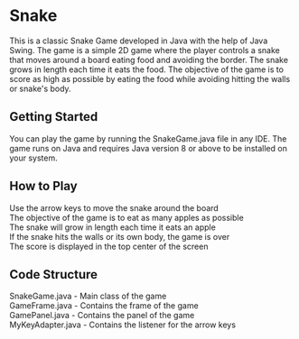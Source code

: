 # Snake

This is a classic Snake Game developed in Java with the help of Java Swing. The game is a simple 2D game where the player controls a snake that moves around a board eating food and avoiding the border. The snake grows in length each time it eats the food. The objective of the game is to score as high as possible by eating the food while avoiding hitting the walls or snake's body.

## Getting Started
You can play the game by running the SnakeGame.java file in any IDE. The game runs on Java and requires Java version 8 or above to be installed on your system.

## How to Play
Use the arrow keys to move the snake around the board
<br>The objective of the game is to eat as many apples as possible
<br>The snake will grow in length each time it eats an apple
<br>If the snake hits the walls or its own body, the game is over
<br>The score is displayed in the top center of the screen

## Code Structure
SnakeGame.java - Main class of the game
<br>GameFrame.java - Contains the frame of the game
<br>GamePanel.java - Contains the panel of the game
<br>MyKeyAdapter.java - Contains the listener for the arrow keys
